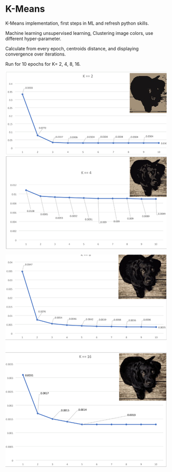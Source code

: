 # K-Means

<p> K-Means implementation, first steps in ML and refresh python skills.</p>

<p> Machine learning unsupervised learning, Clustering image colors, use different hyper-parameter. </p>

<p> Calculate from every epoch, centroids distance, and displaying convergence over iterations. </p>

<p> Run for 10 epochs for K= 2, 4, 8, 16. </p> 

![](report-0.png)

![](report-1.png)

